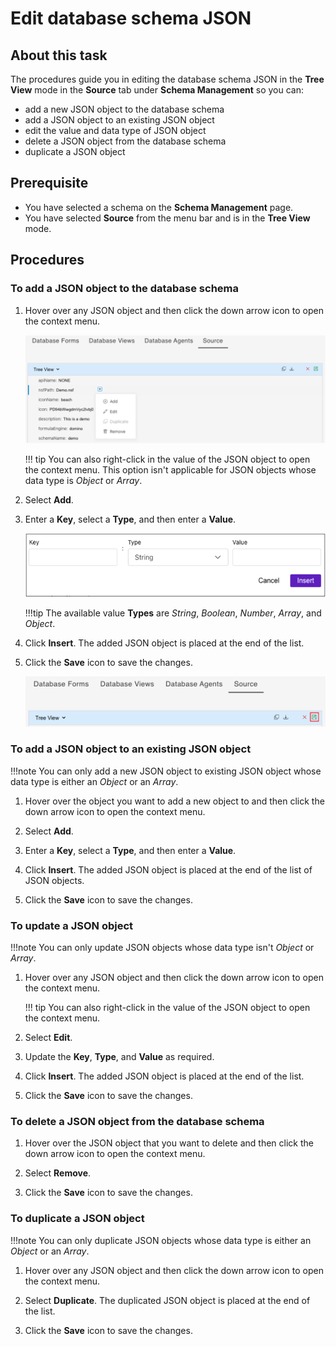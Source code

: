 # Edit database schema JSON

## About this task

The procedures guide you in editing the database schema JSON in the **Tree View** mode in the **Source** tab under **Schema Management** so you can:

- add a new JSON object to the database schema
- add a JSON object to an existing JSON object
- edit the value and data type of JSON object
- delete a JSON object from the database schema
- duplicate a JSON object

## Prerequisite

- You have selected a schema on the **Schema Management** page.
- You have selected **Source** from the menu bar and is in the **Tree View** mode.  

## Procedures

### To add a JSON object to the database schema

1. Hover over any JSON object and then click the down arrow icon to open the context menu.

    ![Source tab context menu](../../assets/images/SrcCntxtMenu.png)

    !!! tip
        You can also right-click in the value of the JSON object to open the context menu. This option isn't applicable for JSON objects whose data type is *Object* or *Array*. 

2. Select **Add**. 

3. Enter a **Key**, select a **Type**, and then enter a **Value**.

    ![Insert Object](../../assets/images/insertjsonobject1.png)
 
    !!!tip
        The available value **Types** are *String*, *Boolean*, *Number*, *Array*, and *Object*.

3. Click **Insert**. The added JSON object is placed at the end of the list. 

4. Click the **Save** icon to save the changes. 

    ![Save icon in the Source tab](../../assets/images/SrcSaveIcn.png)

<!--
### To add a JSON object to the database schema

1. Click **Insert Object**.

    ![Insert Object](../../assets/images/insertjsonobject.png)

2. Enter a **Key**, select a **Type**, and then enter a **Value**.

    ![Insert Object](../../assets/images/insertjsonobject1.png)
 
    !!!tip
        The available value **Types** are string, number, Boolean, null, object, and array.

3. Click **Update**, and then click **Save**. 
-->

### To add a JSON object to an existing JSON object

!!!note
    You can only add a new JSON object to existing JSON object whose data type is either an *Object* or an *Array*. 

1. Hover over the object you want to add a new object to and then click the down arrow icon to open the context menu.

2. Select **Add**. 

3. Enter a **Key**, select a **Type**, and then enter a **Value**.

4. Click **Insert**. The added JSON object is placed at the end of the list of JSON objects. 

4. Click the **Save** icon to save the changes.

<!--
**For a JSON object whose data type is *Object***

1.	Hover over the object you want to add a new object to  and then click **Add**.

    ![Insert Object](../../assets/images/insertjsonobject2.png)

2.	Enter a **Key**, select a **Type**, and then enter a **Value**.
3.	Click **Update**, and then click **Save**. 

**For a JSON object whose type is *array***

1. Hover over the object you want to add a new object to, and then click **Add**.

    ![Insert Object](../../assets/images/insertjsonobject3.png)

2.	Select a **Type**, and then enter a **Value**.
3.	Click **Update**, and then click **Save**. 

-->

### To update a JSON object

!!!note
    You can only update JSON objects whose data type isn't *Object* or *Array*.

1. Hover over any JSON object and then click the down arrow icon to open the context menu.

    !!! tip
        You can also right-click in the value of the JSON object to open the context menu.

2. Select **Edit**. 

3. Update the **Key**, **Type**, and **Value** as required.

3. Click **Insert**. The added JSON object is placed at the end of the list. 

4. Click the **Save** icon to save the changes.

<!--
### To update the type and value of a JSON object

!!!note
    You can only update the type and value of the JSON object whose type isn't *object* or *array*. 

1. Click the object to be updated.

    Or
	
    Hover over the object to be updated, and then click **Edit**.

2.	Select the new **Type**, and then enter the new **Value**.

    !!!tip
        If you only need to update the **Value**, then just enter the new value.

3.	Click **Update**, and then click **Save**. 
-->

### To delete a JSON object from the database schema

1. Hover over the JSON object that you want to delete and then click the down arrow icon to open the context menu.   

2. Select **Remove**. 

3. Click the **Save** icon to save the changes.

<!--
### To delete a JSON object from the database schema

- Click the object to be deleted, click **Delete**, and then click **Save**.

    Or

    Hover over the object to be deleted, click **Delete**, and then click **Save**.
-->

### To duplicate a JSON object

!!!note
    You can only duplicate JSON objects whose data type is either an *Object* or an *Array*.

1. Hover over any JSON object and then click the down arrow icon to open the context menu.

2. Select **Duplicate**. The duplicated JSON object is placed at the end of the list.

3. Click the **Save** icon to save the changes.